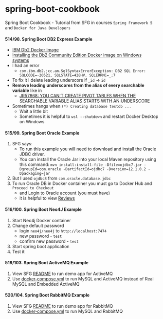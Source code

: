 # spring-boot-cookbook
Spring Boot Cookbook - Tutorial from SFG in courses `Spring Framework 5` and `Docker for Java Developers`

####  514/98. Spring Boot DB2 Express Example

-  [IBM Db2 Docker Image](https://hub.docker.com/r/ibmcom/db2)
-  [Installing the Db2 Community Edition Docker image on Windows systems](https://www.ibm.com/support/producthub/db2/docs/content/SSEPGG_11.5.0/com.ibm.db2.luw.db2u_openshift.doc/doc/t_install_db2CE_win_img.html)
-  I had an error
    -  `com.ibm.db2.jcc.am.SqlSyntaxErrorException: DB2 SQL Error: SQLCODE=-20521, SQLSTATE=428HV, SQLERRMC=_;7`
-  To fix it I delete leading underscore if `_id` -> `id`    
-  **Remove leading underscores from the alias of every searchable variable** like in 
    -  [JR57868: YOU CAN'T CREATE PIVOT TABLES WHEN THE SEARCHABLE VARIABLE ALIAS STARTS WITH AN UNDERSCORE](https://www.ibm.com/support/pages/apar/JR57868)
-  Sometimes hangs when `(*) Creating database testdb ... `
    -  Wait a little bit
    -  Sometimes it is helpful to `wsl --shutdown` and restart Docker Desktop on Windows    

####  515/99. Spring Boot Oracle Example

1.  SFG says:
    *  To run this example you will need to download and install the Oracle JDBC driver.
    *  You can install the Oracle Jar into your local Maven repository using this command: `mvn install:install-file -Dfile=ojdbc7.jar -DgroupId=com.oracle -DartifactId=ojdbc7 -Dversion=12.1.0.2 -Dpackaging=jar`
2.  But I used `ojdbc8` from `com.oracle.database.jdbc`
3.  To run Oracle DB in Docker container you must go to Docker Hub and `Proceed to Checkout`
    -  and Login to Oracle account (you must have)
    -  it is helpful to view [Reviews](https://hub.docker.com/_/oracle-database-enterprise-edition?tab=reviews) 

####  516/100. Spring Boot Neo4J Example

1.  Start Neo4j Docker container
2.  Change default password
    -  login `neo4j/neo4j` to `http://localhost:7474`
    -  new password - `test`
    -  confirm new password - `test`
3.  Start spring boot application
4.  Test it     

####  519/103. Spring Boot ActiveMQ Example

1.  View SFG [README](active-mq/README.md) to run demo app for ActiveMQ
2.  Use [docker-compose.yml](active-mq/docker/docker-compose.yml) to run MySQL and ActiveMQ instead of Real MySQL and Embedded ActiveMQ

####  520/104. Spring Boot RabbitMQ Example

1.  View SFG [README](rabbit-mq/README.md) to run demo app for RabbitMQ
2.  Use [docker-compose.yml](rabbit-mq/docker/docker-compose.yml) to run MySQL and RabbitMQ


  
